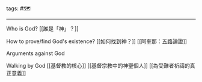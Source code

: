 tags: #🗺

---
Who is God?
[[誰是「神」？]]

How to prove/find God's existence?
[[如何找到神？]]
[[阿奎那：五路論證]]

Arguments against God

Walking by God
[[基督教的核心]]
[[基督宗教中的神聖個人]]
[[為受難者祈禱的真正意義]]
